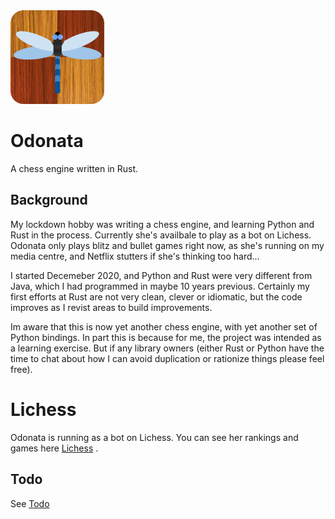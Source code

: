 <img src="https://github.com/akanalytics/odonata/blob/main/docs/odonata-blue.png" width=150 />


# Odonata
A chess engine written in Rust.

## Background
My lockdown hobby was writing a chess engine, and learning Python and Rust in the process. Currently she's availbale to play as a bot on Lichess. Odonata only plays blitz and bullet games right now, as she's running on my media centre, and Netflix stutters if she's thinking too hard...

I started Decemeber 2020, and Python and Rust were very different from Java, which I had programmed in maybe 10 years previous. Certainly my first efforts at Rust are not very clean, clever or idiomatic, but the code improves as I revist areas to build improvements.

Im aware that this is now yet another chess engine, with yet another set of Python bindings. In part this is because for me, the project was intended as a learning exercise. But if any library owners (either Rust or Python have the time to chat about how I can avoid duplication or rationize things please feel free).   


# Lichess
Odonata is running as a bot on Lichess. You can see her rankings and games here [Lichess](https://lichess.org/@/odonata-bot) .
 

## Todo
See [Todo](/docs/todo.md)

